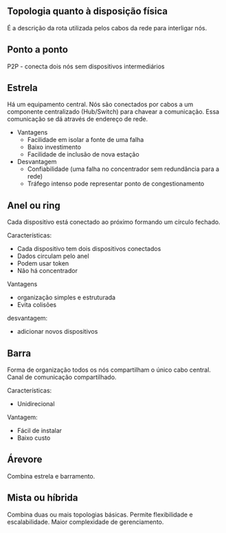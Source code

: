 ## Topologia quanto à disposição física

É a descrição da rota utilizada pelos cabos da rede para interligar nós.

## Ponto a ponto

P2P - conecta dois nós sem dispositivos intermediários

## Estrela

Há um equipamento central. Nós são conectados por cabos a um componente centralizado (Hub/Switch) para chavear a comunicação. Essa comunicação se dá através de endereço de rede.

- Vantagens
    - Facilidade em isolar a fonte de uma falha
    - Baixo investimento
    - Facilidade de inclusão de nova estação
- Desvantagem
    - Confiabilidade (uma falha no concentrador sem redundância para a rede)
    - Tráfego intenso pode representar ponto de congestionamento

## Anel ou ring

Cada dispositivo está conectado ao próximo formando um círculo fechado.

Características: 
- Cada dispositivo tem dois dispositivos conectados
- Dados circulam pelo anel
- Podem usar token
- Não há concentrador

Vantagens
- organização simples e estruturada
- Evita colisões

desvantagem:
- adicionar novos dispositivos

## Barra

Forma de organização todos os nós compartilham o único cabo central. Canal de comunicação compartilhado.

Características:
- Unidirecional

Vantagem:
- Fácil de instalar
- Baixo custo

## Árevore

Combina estrela e barramento. 

## Mista ou híbrida

Combina duas ou mais topologias básicas. Permite flexibilidade e escalabilidade. Maior complexidade de gerenciamento.